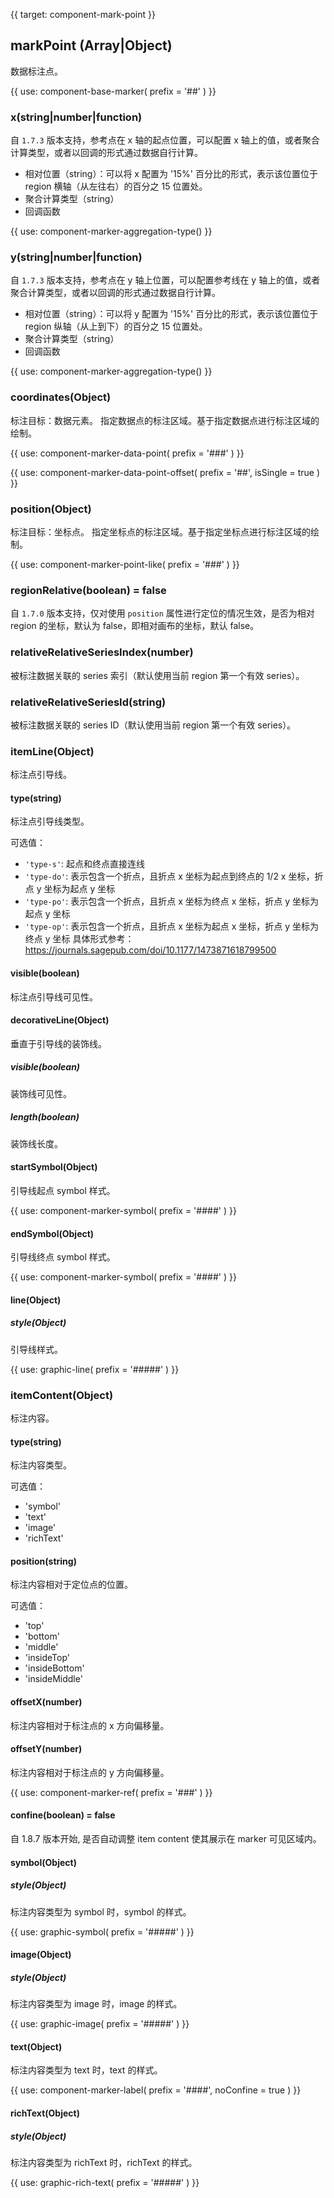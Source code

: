 {{ target: component-mark-point }}

## markPoint (Array|Object)

数据标注点。

{{ use: component-base-marker(
  prefix = '##'
) }}

### x(string|number|function)

自 `1.7.3` 版本支持，参考点在 x 轴的起点位置，可以配置 x 轴上的值，或者聚合计算类型，或者以回调的形式通过数据自行计算。

- 相对位置（string）：可以将 x 配置为 '15%' 百分比的形式，表示该位置位于 region 横轴（从左往右）的百分之 15 位置处。
- 聚合计算类型（string）
- 回调函数

{{ use: component-marker-aggregation-type() }}

### y(string|number|function)

自 `1.7.3` 版本支持，参考点在 y 轴上位置，可以配置参考线在 y 轴上的值，或者聚合计算类型，或者以回调的形式通过数据自行计算。

- 相对位置（string）：可以将 y 配置为 '15%' 百分比的形式，表示该位置位于 region 纵轴（从上到下）的百分之 15 位置处。
- 聚合计算类型（string）
- 回调函数

{{ use: component-marker-aggregation-type() }}

### coordinates(Object)

标注目标：数据元素。
指定数据点的标注区域。基于指定数据点进行标注区域的绘制。

{{ use: component-marker-data-point(
  prefix = '###'
) }}

{{ use: component-marker-data-point-offset(
   prefix = '##',
   isSingle = true
) }}

### position(Object)

标注目标：坐标点。
指定坐标点的标注区域。基于指定坐标点进行标注区域的绘制。

{{ use: component-marker-point-like(
  prefix = '###'
) }}

### regionRelative(boolean) = false

自 `1.7.0` 版本支持，仅对使用 `position` 属性进行定位的情况生效，是否为相对 region 的坐标，默认为 false，即相对画布的坐标，默认 false。

### relativeRelativeSeriesIndex(number)

被标注数据关联的 series 索引（默认使用当前 region 第一个有效 series）。

### relativeRelativeSeriesId(string)

被标注数据关联的 series ID（默认使用当前 region 第一个有效 series）。

### itemLine(Object)

标注点引导线。

#### type(string)

标注点引导线类型。

可选值：

- `'type-s'`: 起点和终点直接连线
- `'type-do'`: 表示包含一个折点，且折点 x 坐标为起点到终点的 1/2 x 坐标，折点 y 坐标为起点 y 坐标
- `'type-po'`: 表示包含一个折点，且折点 x 坐标为终点 x 坐标，折点 y 坐标为起点 y 坐标
- `'type-op'`: 表示包含一个折点，且折点 x 坐标为起点 x 坐标，折点 y 坐标为终点 y 坐标
  具体形式参考：https://journals.sagepub.com/doi/10.1177/1473871618799500

#### visible(boolean)

标注点引导线可见性。

#### decorativeLine(Object)

垂直于引导线的装饰线。

##### visible(boolean)

装饰线可见性。

##### length(boolean)

装饰线长度。

#### startSymbol(Object)

引导线起点 symbol 样式。

{{ use: component-marker-symbol(
  prefix = '####'
) }}

#### endSymbol(Object)

引导线终点 symbol 样式。

{{ use: component-marker-symbol(
  prefix = '####'
) }}

#### line(Object)

##### style(Object)

引导线样式。

{{ use: graphic-line(
  prefix = '#####'
) }}

### itemContent(Object)

标注内容。

#### type(string)

标注内容类型。

可选值：

- 'symbol'
- 'text'
- 'image'
- 'richText'

#### position(string)

标注内容相对于定位点的位置。

可选值：

- 'top'
- 'bottom'
- 'middle'
- 'insideTop'
- 'insideBottom'
- 'insideMiddle'

#### offsetX(number)

标注内容相对于标注点的 x 方向偏移量。

#### offsetY(number)

标注内容相对于标注点的 y 方向偏移量。

{{ use: component-marker-ref(
  prefix = '###'
) }}

#### confine(boolean) = false
自 1.8.7 版本开始, 是否自动调整 item content 使其展示在 marker 可见区域内。

#### symbol(Object)

##### style(Object)

标注内容类型为 symbol 时，symbol 的样式。

{{ use: graphic-symbol(
  prefix = '#####'
) }}

#### image(Object)

##### style(Object)

标注内容类型为 image 时，image 的样式。

{{ use: graphic-image(
  prefix = '#####'
) }}

#### text(Object)

标注内容类型为 text 时，text 的样式。

{{ use: component-marker-label(
  prefix = '####',
  noConfine = true
) }}

#### richText(Object)

##### style(Object)

标注内容类型为 richText 时，richText 的样式。

{{ use: graphic-rich-text(
  prefix = '#####'
) }}
